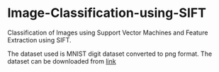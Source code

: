 # Image-Classification-using-SIFT
Classification of Images using Support Vector Machines and Feature Extraction using SIFT.

The dataset used is MNIST digit dataset converted to png format.
The dataset can be downloaded from [link](https://github.com/myleott/mnist_png/raw/master/mnist_png.tar.gz)

